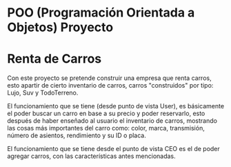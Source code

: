 # POO (Programación Orientada a Objetos) Proyecto 

# Renta de Carros
Con este proyecto se pretende construir una empresa que renta
carros, esto apartir de cierto inventario de carros, carros 
"construidos" por tipo: Lujo, Suv y TodoTerreno.

El funcionamiento que se tiene (desde punto de vista User), 
es básicamente el poder buscar un carro en base a su precio
y poder reservarlo, esto después de haber enseñado al usuario
el inventario de carros, mostrando las cosas más importantes 
del carro como: color, marca, transmisión, número de asientos,
rendimiento y su ID o placa.

El funcionamiento que se tiene desde el punto de vista CEO
es el de poder agregar carros, con las características antes
mencionadas.
